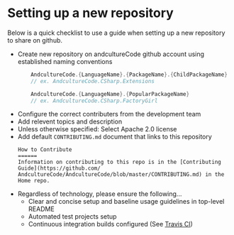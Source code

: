Setting up a new repository
======

Below is a quick checklist to use a guide when setting up a new repository to share on github.

* Create new repository on andcultureCode github account using established naming conventions
    ```csharp
        AndcultureCode.{LanguageName}.{PackageName}.{ChildPackageName}
        // ex. AndcultureCode.CSharp.Extensions

        AndcultureCode.{LanguageName}.{PopularPackageName}
        // ex. AndcultureCode.CSharp.FactoryGirl
    ```
* Configure the correct contributers from the development team
* Add relevent topics and description
* Unless otherwise specified: Select Apache 2.0 license
* Add default `CONTRIBUTING.md` document that links to this repository
    ```
    How to Contribute
    ======
    Information on contributing to this repo is in the [Contributing Guide](https://github.com/
    AndcultureCode/AndcultureCode/blob/master/CONTRIBUTING.md) in the Home repo.
    ```
* Regardless of technology, please ensure the following...
    * Clear and concise setup and baseline usage guidelines in top-level README
    * Automated test projects setup
    * Continuous integration builds configured (See [Travis CI](https://travis-ci.org))
